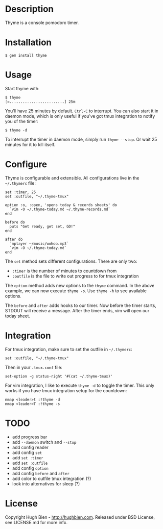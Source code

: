 Description
===========

Thyme is a console pomodoro timer.

Installation
============

    $ gem install thyme

Usage
=====

Start thyme with:

    $ thyme
    [=.........................] 25m

You'll have 25 minutes by default.  `Ctrl-C` to interrupt.  You can also start
it in daemon mode, which is only useful if you've got tmux integration to notify
you of the timer:

    $ thyme -d

To interrupt the timer in daemon mode, simply run `thyme --stop`.  Or wait 25
minutes for it to kill itself.

Configure
=========

Thyme is configurable and extensible.  All configurations live in the
`~/.thymerc` file:

    set :timer, 25
    set :outfile, "~/.thyme-tmux"

    option :o, :open, 'opens today & records sheets' do
      `vim -O ~/.thyme-today.md ~/.thyme-records.md`
    end

    before do
      puts "Get ready, get set, GO!"
    end

    after do
      `mplayer ~/music/wohoo.mp3`
      `vim -O ~/.thyme-today.md`
    end

The `set` method sets different configurations.  There are only two:

* `:timer` is the number of minutes to countdown from
* `:outfile` is the file to write out progress to for tmux integration

The `option` method adds new options to the `thyme` command.  In the above
example, we can now execute `thyme -o`.  Use `thyme -h` to see available
options.

The `before` and `after` adds hooks to our timer.  Now before the timer starts,
STDOUT will receive a message.  After the timer ends, vim will open our today
sheet.

Integration
===========

For tmux integration, make sure to set the outfile in `~/.thymerc`:

    set :outfile, "~/.thyme-tmux"

Then in your `.tmux.conf` file:

    set-option -g status-right '#(cat ~/.thyme-tmux)'

For vim integration, I like to execute `thyme -d` to toggle the timer.  This only
works if you have tmux integration setup for the countdown:

    nmap <leader>t :!thyme -d
    nmap <leader>T :!thyme -s

TODO
====

* add progress bar
* add `--daemon` switch and `--stop`
* add config reader
* add config `set`
* add `set :timer`
* add `set :outfile`
* add config `option`
* add config `before` and `after`
* add color to outfile tmux integration (?)
* look into alternatives for sleep (?)

License
=======

Copyright Hugh Bien - http://hughbien.com.
Released under BSD License, see LICENSE.md for more info.

